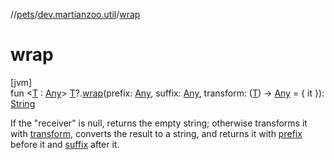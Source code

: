 //[pets](../../index.md)/[dev.martianzoo.util](index.md)/[wrap](wrap.md)

# wrap

[jvm]\
fun &lt;[T](wrap.md) : [Any](https://kotlinlang.org/api/latest/jvm/stdlib/kotlin/-any/index.html)&gt; [T](wrap.md)?.[wrap](wrap.md)(prefix: [Any](https://kotlinlang.org/api/latest/jvm/stdlib/kotlin/-any/index.html), suffix: [Any](https://kotlinlang.org/api/latest/jvm/stdlib/kotlin/-any/index.html), transform: ([T](wrap.md)) -&gt; [Any](https://kotlinlang.org/api/latest/jvm/stdlib/kotlin/-any/index.html) = { it }): [String](https://kotlinlang.org/api/latest/jvm/stdlib/kotlin/-string/index.html)

If the &quot;receiver&quot; is null, returns the empty string; otherwise transforms it with [transform](wrap.md), converts the result to a string, and returns it with [prefix](wrap.md) before it and [suffix](wrap.md) after it.
